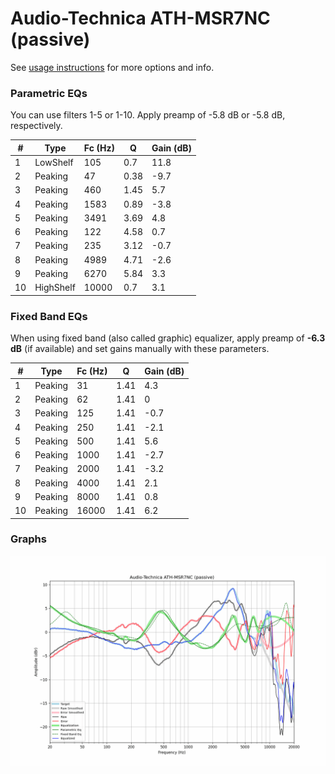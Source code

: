 # Audio-Technica ATH-MSR7NC (passive)
See [usage instructions](https://github.com/jaakkopasanen/AutoEq#usage) for more options and info.

### Parametric EQs
You can use filters 1-5 or 1-10. Apply preamp of -5.8 dB or -5.8 dB, respectively.

|   # | Type      |   Fc (Hz) |    Q |   Gain (dB) |
|-----|-----------|-----------|------|-------------|
|   1 | LowShelf  |       105 | 0.7  |        11.8 |
|   2 | Peaking   |        47 | 0.38 |        -9.7 |
|   3 | Peaking   |       460 | 1.45 |         5.7 |
|   4 | Peaking   |      1583 | 0.89 |        -3.8 |
|   5 | Peaking   |      3491 | 3.69 |         4.8 |
|   6 | Peaking   |       122 | 4.58 |         0.7 |
|   7 | Peaking   |       235 | 3.12 |        -0.7 |
|   8 | Peaking   |      4989 | 4.71 |        -2.6 |
|   9 | Peaking   |      6270 | 5.84 |         3.3 |
|  10 | HighShelf |     10000 | 0.7  |         3.1 |

### Fixed Band EQs
When using fixed band (also called graphic) equalizer, apply preamp of **-6.3 dB** (if available) and set gains manually with these parameters.

|   # | Type    |   Fc (Hz) |    Q |   Gain (dB) |
|-----|---------|-----------|------|-------------|
|   1 | Peaking |        31 | 1.41 |         4.3 |
|   2 | Peaking |        62 | 1.41 |         0   |
|   3 | Peaking |       125 | 1.41 |        -0.7 |
|   4 | Peaking |       250 | 1.41 |        -2.1 |
|   5 | Peaking |       500 | 1.41 |         5.6 |
|   6 | Peaking |      1000 | 1.41 |        -2.7 |
|   7 | Peaking |      2000 | 1.41 |        -3.2 |
|   8 | Peaking |      4000 | 1.41 |         2.1 |
|   9 | Peaking |      8000 | 1.41 |         0.8 |
|  10 | Peaking |     16000 | 1.41 |         6.2 |

### Graphs
![](./Audio-Technica%20ATH-MSR7NC%20(passive).png)
